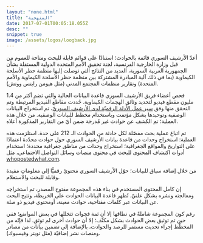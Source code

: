 ```yaml
---
layout: "none.html"
title: "المنهجية"
date: 2017-07-01T00:05:18.055Z
desc: ""
snippet: true
image: /assets/logos/loogback.jpg
---
```


أعدّ الأرشيف السوري قائمة بالحوادث؛ استنادًا على قوائم قابلة للبحث ومتاحة للعموم من قبل وزارة الخارجية الفرنسية، لجنة تحقيق الأمم المتحدة الدولية المستقلة بشأن الجمهورية العربية السورية، العديد من النتائج التي توصلت إليها منظمة حظر الأسلحة الكيماوية (بما في ذلك  آلية المبادرة المشتركة بين منظمة حظر الأسلحة الكيماوية والأمم المتحدة) وتقارير منظمات المجتمع المدني (مثل هيومن رايتس ووتش).

فحص أعضاء فريق الأرشيف السوري قاعدة البيانات الحالية والتي تضم أكثر من 1.4 مليون مقطع فيديو لتحديد وثائق الهجمات الكيماوية. حُددت مقاطع الفيديو المرتبطة وتم التحقق منها وفق [سير عمل الأدلة الرقميّة لدى الأرشيف السوريّ](https://stage.syrianarchive.org/ar/tools_methods/methodology/)، تم استخراج البيانات الوصفية وتوحيدها بشكل مؤتمت وباستخدام مخطط للبيانات الوصفية. من خلال هذه العملية؛ تم الكشف عن حوادث غير مُدرجة ضمن أيّ من التقارير المذكورة أعلاه. 

تم اتباع عملية بحث مفصّلة لكل حادثة من الحوادث الـ 212 على حدة. استلزمت هذه العملية:
استخراج وحدات من قاعدة بيانات الأرشيف السوري حول حوادث محدّدة اعتمادًا على التواريخ والمواقع الجغرافية؛
استخراج وحدات من مناطق جغرافية محددة؛
استخدام أدوات اكتشاف المحتوى للبحث في محتوى منصات وسائل التواصل الاجتماعي، مثل  [whopostedwhat.com](https://whopostedwhat.com).

من خلال إضافة سياق للبيانات؛ حوّل الأرشيف السوري محتوىً رقميًّا إلى معلوماتٍ مفيدة وقابلة للبحث والاستعلام.

إن كامل المحتوى المستخدم في بناء هذه المجموعة مفتوح المصدر، تم استخراجه ومعالجته ونشره بشكل علنيّ.  تُظهر قاعدة البيانات الحوادث على الخريطة، وتتيح البحث عن البيانات عبر كلمات مفتاحية، حوادث معينة، أومحتوى فيديو ذو صلة.

رغم كون المجموعة شاملةً في نطاقها إلا أن ثمة فجوات تتخللها في بعض المواضع؛ ففي حين تم توثيق بعض الحوادث بشكل مكثّف؛ إلا أن حوادث أخرى لم توثق. لذا فإنّه من المخطّط إجراء تحديث مستمر للرصد والحوادث، بالإضافة إلى تضمين بيانات من مصادر ومنصات نشر إضافيّة (مثل تويتر وفيسبوك).
